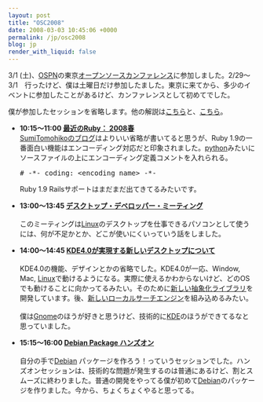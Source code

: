 ```yaml
---
layout: post
title: "OSC2008"
date: 2008-03-03 10:45:06 +0000
permalink: /jp/osc2008
blog: jp
render_with_liquid: false
---
```


<p>3/1 (土)、<a href="http://www.ospn.jp/">OSPN</a>の東京<a href="http://www.ospn.jp/osc2008-spring/">オープンソースカンファレンス</a>に参加しました。2/29～3/1　行ったけど、僕は土曜日だけ参加したました。東京に来てから、多少のイベントに参加したことがあるけど、カンファレンスとして初めてでした。</p><p>僕が参加したセッションを省略します。他の解説は<a href="http://d.hatena.ne.jp/SumiTomohiko/20080301/1204392302">こちら</a>と、<a href="http://osamu-m.org/d/?date=20080302#p01">こちら</a>。</p><ul><li><strong>10:15～11:00 </strong><a href="http://www.ospn.jp/osc2008-spring/modules/eguide/event.php?eid=61"><strong>最近のRuby： 2008春</strong><br /></a><a href="http://d.hatena.ne.jp/SumiTomohiko/20080301/1204392302">SumiTomohikoのブログ</a>はよりいい省略が書いてると思うが、Ruby 1.9の一番面白い機能はエンコーディング対応だと印象されました。<a href="http://www.python.org/">python</a>みたいにソースファイルの上にエンコーディング定義コメントを入れられる。<pre class="python"># -*- coding: &lt;encoding name&gt; -*-</pre>Ruby 1.9 Railsサポートはまだまだ出てきてるみたいです。</li></ul><ul><li><strong>13:00～13:45 </strong><a href="http://www.ospn.jp/osc2008-spring/modules/eguide/event.php?eid=56"><strong>デスクトップ・デベロッパー・ミーティング</strong><br /></a><br />このミーティングは<a href="http://en.wikipedia.org/wiki/Linux" title="Linux">Linux</a>のデスクトップを仕事できるパソコンとして使うには、何が不足かとか、どこが使いにくいっていう話をしました。</li></ul><ul><li><strong>14:00～14:45 </strong><a href="http://www.ospn.jp/osc2008-spring/modules/eguide/event.php?eid=40"><strong>KDE4.0が実現する新しいデスクトップについて</strong><br /></a><br />KDE4.0の機能、デザインとかの省略でした。KDE4.0が一応、Window, Mac, <a href="http://en.wikipedia.org/wiki/Linux" title="Linux">Linux</a>で動けるようになる。実際に使えるかわからないけど、どのOSでも動けることに向かってるみたい。そのために<a href="http://phonon.kde.org/">新しい抽象化ライブラリ</a>を開発しています。後、<a href="http://strigi.sourceforge.net/">新しいローカルサーチエンジン</a>を組み込めるみたい。<br /><br />僕は<a href="http://www.gnome.org/">Gnome</a>のほうが好きと思うけど、技術的に<a href="http://www.kde.org/">KDE</a>のほうができてるなと思っていました。</li></ul><ul><li><strong>15:15～16:00 <a href="http://www.ospn.jp/osc2008-spring/modules/eguide/event.php?eid=52">Debian Package ハンズオン<br /><br /></a></strong>自分の手で<a href="http://www.debian.org/" title="Debian">Debian</a> パッケージを作ろう！っていうセッションでした。ハンズオンセッションは、技術的な問題が発生するのは普通にあるけど、割とスムーズに終わりました。普通の開発をやってる僕が初めて<a href="http://www.debian.org/" title="Debian">Debian</a>のパッケージを作りました。今から、ちょくちょくやると思ってる。 </li></ul>
